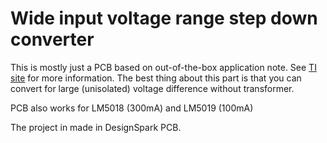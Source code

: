 # Wide input voltage range step down converter 
This is mostly just a PCB based on out-of-the-box application note. See [TI site](http://ti.com) for more information.
The best thing about this part is that you can convert for large (unisolated) voltage difference without transformer.

PCB also works for LM5018 (300mA) and LM5019 (100mA)

The project in made in DesignSpark PCB.


